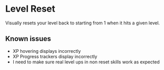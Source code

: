 # Level Reset

Visually resets your level back to starting from 1 when it hits a given level.

## Known issues

- XP hovering displays incorrectly
- XP Progress trackers display incorrectly
- I need to make sure real level ups in non reset skills work as expected
